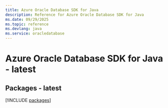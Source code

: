 ```yaml
---
title: Azure Oracle Database SDK for Java
description: Reference for Azure Oracle Database SDK for Java
ms.date: 09/29/2025
ms.topic: reference
ms.devlang: java
ms.service: oracledatabase
---
```

# Azure Oracle Database SDK for Java - latest
## Packages - latest
[!INCLUDE [packages](oracle-database-index.md)]